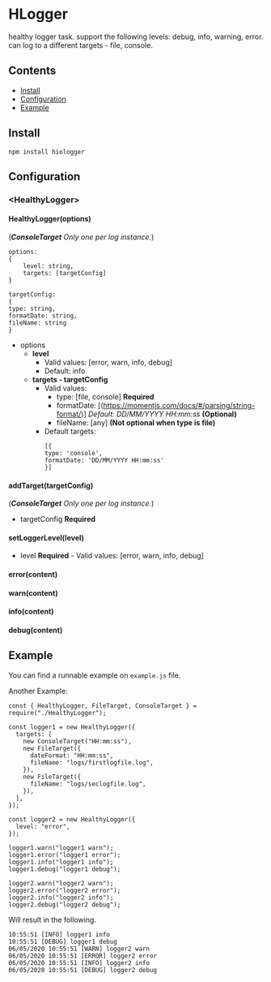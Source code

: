 # HLogger

healthy logger task.
support the following levels: debug, info, warning, error.
can log to a different targets - file, console.


## Contents

-   [ Install ](#install)
-   [ Configuration ](#configuration)
-   [ Example ](#example)

<a name="install"></a>

## Install

```
npm install hiologger
```

<a name="configuration"></a>

## Configuration

### \<HealthyLogger\>

#### HealthyLogger(options)
(_**ConsoleTarget** Only one per log instance._)

```
options:
{
    level: string,
    targets: [targetConfig]
}

targetConfig:
{
type: string,
formatDate: string,
fileName: string
}
```

-   options
    -   **level**
        -   Valid values: [error, warn, info, debug] 
        -   Default: info
    -   **targets - targetConfig** 
        -   Valid values:
            -   type: [file, console] **Required** 
            -   formatDate: [(https://momentjs.com/docs/#/parsing/string-format/)] _Default: DD/MM/YYYY HH:mm:ss_ **(Optional)**
            -   fileName: [any] **(Not optional when type is file)**
        -   Default targets: 
            ```
            [{
            type: 'console',
            formatDate: 'DD/MM/YYYY HH:mm:ss'
            }]
            ```

#### addTarget(targetConfig)
(_**ConsoleTarget** Only one per log instance._)
-   targetConfig  **Required**

#### setLoggerLevel(level)
  -   level **Required** 
    -   Valid values: [error, warn, info, debug]


#### error(content)

#### warn(content)

#### info(content)

#### debug(content)


<a name="example"></a>

## Example

You can find a runnable example on `example.js` file.

Another Example:

```
const { HealthyLogger, FileTarget, ConsoleTarget } = require("./HealthyLogger");

const logger1 = new HealthyLogger({
  targets: [
    new ConsoleTarget("HH:mm:ss"),
    new FileTarget({
      dateFormat: "HH:mm:ss",
      fileName: "logs/firstlogfile.log",
    }),
    new FileTarget({
      fileName: "logs/seclogfile.log",
    }),
  ],
});

const logger2 = new HealthyLogger({
  level: "error",
});

logger1.warn("logger1 warn");
logger1.error("logger1 error");
logger1.info("logger1 info");
logger1.debug("logger1 debug");

logger2.warn("logger2 warn");
logger2.error("logger2 error");
logger2.info("logger2 info");
logger2.debug("logger2 debug");
```

Will result in the following.

```
10:55:51 [INFO] logger1 info
10:55:51 [DEBUG] logger1 debug
06/05/2020 10:55:51 [WARN] logger2 warn  
06/05/2020 10:55:51 [ERROR] logger2 error
06/05/2020 10:55:51 [INFO] logger2 info
06/05/2020 10:55:51 [DEBUG] logger2 debug
```

